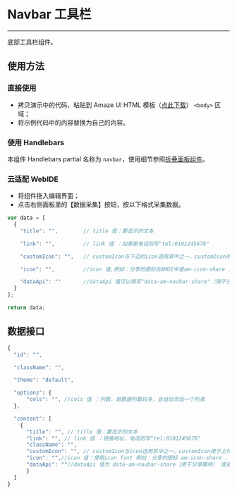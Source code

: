 # Navbar 工具栏
---

底部工具栏组件。

## 使用方法

### 直接使用

- 拷贝演示中的代码，粘贴到 Amaze UI HTML 模板（[点此下载](/getting-started)） `<body>` 区域；
- 将示例代码中的内容替换为自己的内容。

### 使用 Handlebars

本组件 Handlebars partial 名称为 `navbar`，使用细节参照[折叠面板组件](/widgets/accordion)。

### 云适配 WebIDE

- 将组件拖入编辑界面；
- 点击右侧面板里的【数据采集】按钮，按以下格式采集数据。

```javascript
var data = [
  {
    "title": "",        // title 值：要显示的文本

    "link": "",         // link 值 ：如果是电话则写"tel:0101245678"

    "customIcon": "",   // customIcon与下边的icon选用其中之一，customIcon用于上传自定义的小图标，写法："customIcon": context.__root + "xxx.png"

    "icon": "",         //icon 值,例如：分享的图标在AMUI中是am-icon-share ，则此时的icon写法为： "icon": "share"

    "dataApi": ""       //dataApi 值可以填写"data-am-navbar-share"（用于分享模块） 或者"data-am-navbar-qrcode"(用于二维码模块)。若要使用自己上传的二维码 'data-am-navbar-qrcode = 二维码地址' 即可
  }
];

return data;
```

## 数据接口

```javascript
{
  "id": "",

  "className": "",

  "theme": "default",

  "options": {
      "cols": "", //cols 值 ：列数，若数据列数较多，会自动添加一个列表
  },

  "content": [
    {
      "title": "", // title 值：要显示的文本
      "link": "", // link 值 ：链接地址，电话则写"tel:0101245678"
      "className": "",
      "customIcon": "", // customIcon与icon选用其中之一，customIcon用于上传的小图标/ 写法： "customIcon": "xxx.png"
      "icon": "",//icon 值：使用icon font 例如：分享的图标 am-icon-share ，icon写法： "icon": "share" ,更多的查看amui icon 目录下
      "dataApi": ""//dataApi 值为 data-am-navbar-share（用于分享模块） 或者 data-am-navbar-qrcode(用于二维码模块) 若使用自己上传的二维码 'data-am-navbar-qrcode = 二维码地址' 即可
      }
  ]
}
```
